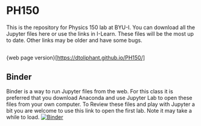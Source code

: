 # PH150
This is the repository for Physics 150 lab at BYU-I. You can download all the Jupyter files here or use the links in I-Learn. These files will be the most up to date. Other links may be older and have some bugs. 
## 
{web page version}[https://dtoliphant.github.io/PH150/]
## Binder
Binder is a way to run Jupyter files from the web. For this class it is preferred that you download Anaconda and use Jupyter Lab to open these files from your own computer. To Review these files and play with Jupyter a bit you are welcome to use this link to open the first lab. Note it may take a while to load.
[![Binder](https://mybinder.org/badge_logo.svg)](https://mybinder.org/v2/gh/dtoliphant/PH150/master?filepath=PH150Lab1_Intro.ipynb)
